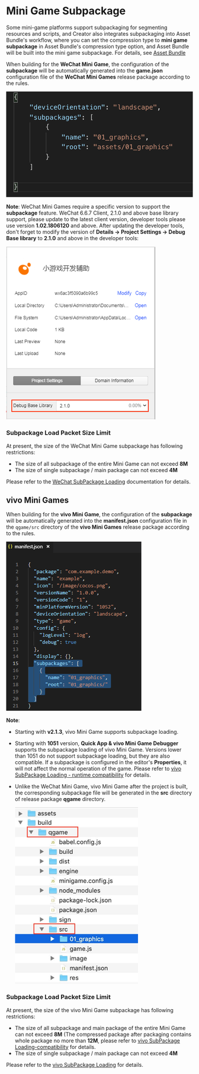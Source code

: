 # Mini Game Subpackage

Some mini-game platforms support subpackaging for segmenting resources and scripts, and Creator also integrates subpackaging into Asset Bundle's workflow, where you can set the compression type to **mini game subpackage** in Asset Bundle's compression type option, and Asset Bundle will be built into the mini game subpackage. For details, see [Asset Bundle](../asset-manager/bundle.md#compression%20type)

When building for the **WeChat Mini Game**, the configuration of the **subpackage** will be automatically generated into the **game.json** configuration file of the **WeChat Mini Games** release package according to the rules.

![profile](./subpackage/profile.png)

**Note**: WeChat Mini Games require a specific version to support the **subpackage** feature. WeChat 6.6.7 Client, 2.1.0 and above base library support, please update to the latest client version, developer tools please use version **1.02.1806120** and above. After updating the developer tools, don't forget to modify the version of __Details -> Project Settings -> Debug Base library__ to __2.1.0__ and above in the developer tools:

![subpackage2](./subpackage/subpackage2.png)

### Subpackage Load Packet Size Limit

At present, the size of the WeChat Mini Game subpackage has following restrictions:

- The size of all subpackage of the entire Mini Game can not exceed **8M**
- The size of single subpackage / main package can not exceed **4M**

Please refer to the [WeChat SubPackage Loading](https://developers.weixin.qq.com/minigame/en/dev/guide/base-ability/sub-packages.html) documentation for details.

## vivo Mini Games

When building for the **vivo Mini Game**, the configuration of the **subpackage** will be automatically generated into the **manifest.json** configuration file in the `qgame/src` directory of the **vivo Mini Games** release package according to the rules.

![profile](./subpackage/vivo_profile.png)

**Note**:

- Starting with **v2.1.3**, vivo Mini Game supports subpackage loading.
- Starting with **1051** version, **Quick App & vivo Mini Game Debugger** 
supports the subpackage loading of vivo Mini Game. Versions lower than 1051 do not support subpackage loading, but they are also compatible. If a subpackage is configured in the editor's **Properties**, it will not affect the normal operation of the game. Please refer to [vivo SubPackage Loading - runtime compatibility](https://minigame.vivo.com.cn/documents/#/lesson/base/subpackage?id=%e8%bf%90%e8%a1%8c%e6%97%b6%e5%85%bc%e5%ae%b9) for details.
- Unlike the WeChat Mini Game, vivo Mini Game after the project is built, the corresponding subpackage file will be generated in the **src** directory of release package **qgame** directory.

  ![](./subpackage/vivo_subpackage.png)

### Subpackage Load Packet Size Limit

At present, the size of the vivo Mini Game subpackage has following restrictions:

- The size of all subpackage and main package of the entire Mini Game can not exceed **8M** (The compressed package after packaging contains whole package no more than **12M**, please refer to [vivo SubPackage Loading-compatibility](https://minigame.vivo.com.cn/documents/#/lesson/base/subpackage?id=%e7%bc%96%e8%af%91%e6%97%b6%e5%85%bc%e5%ae%b9) for details.
- The size of single subpackage / main package can not exceed **4M**

Please refer to the [vivo SubPackage Loading](https://minigame.vivo.com.cn/documents/#/lesson/base/subpackage) for details.